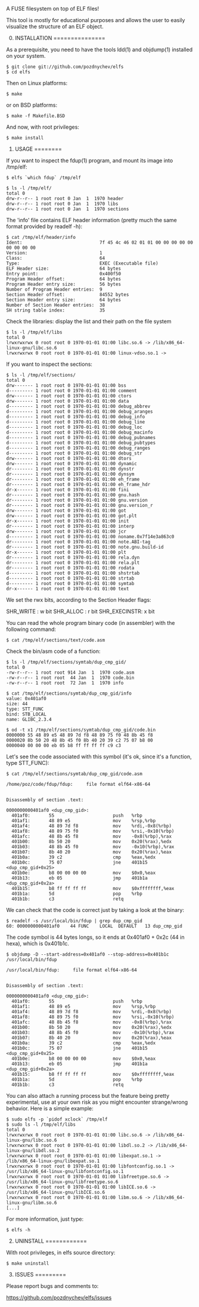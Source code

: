 A FUSE filesystem on top of ELF files!

This tool is mostly for educational purposes and allows the user to easily visualize
the structure of an ELF object.

0. INSTALLATION
===============

As a prerequisite, you need to have the tools ldd(1) and objdump(1) installed
on your system.

    $ git clone git://github.com/pozdnychev/elfs
    $ cd elfs

Then on Linux platforms:

    $ make

or on BSD platforms:

    $ make -f Makefile.BSD

And now, with root privileges:

    $ make install

1. USAGE
========

If you want to inspect the fdup(1) program, and mount its image into /tmp/elf:

    $ elfs `which fdup` /tmp/elf

    $ ls -l /tmp/elf/
    total 0
    drw-r--r-- 1 root root 0 Jan  1  1970 header
    drw-r--r-- 1 root root 0 Jan  1  1970 libs
    drw-r--r-- 1 root root 0 Jan  1  1970 sections

The 'info' file contains ELF header information (pretty much the same format provided by readelf -h):

    $ cat /tmp/elf/header/info
    Ident:                             7f 45 4c 46 02 01 01 00 00 00 00 00 00 00 00 00
    Version:                           1
    Class:                             64
    Type:                              EXEC (Executable file)
    ELF Header size:                   64 bytes
    Entry point:                       0x400f50
    Program Header offset:             64 bytes
    Program Header entry size:         56 bytes
    Number of Program Header entries:  9
    Section Header offset:             84552 bytes
    Section Header entry size:         64 bytes
    Number of Section Header entries:  38
    SH string table index:             35

Check the libraries: display the list and their path on the file system

    $ ls -l /tmp/elf/libs
    total 0
    lrwxrwxrwx 0 root root 0 1970-01-01 01:00 libc.so.6 -> /lib/x86_64-linux-gnu/libc.so.6
    lrwxrwxrwx 0 root root 0 1970-01-01 01:00 linux-vdso.so.1 ->


If you want to inspect the sections:

    $ ls -l /tmp/elf/sections/
    total 0
    drw------- 1 root root 0 1970-01-01 01:00 bss
    d--------- 1 root root 0 1970-01-01 01:00 comment
    drw------- 1 root root 0 1970-01-01 01:00 ctors
    drw------- 1 root root 0 1970-01-01 01:00 data
    d--------- 1 root root 0 1970-01-01 01:00 debug_abbrev
    d--------- 1 root root 0 1970-01-01 01:00 debug_aranges
    d--------- 1 root root 0 1970-01-01 01:00 debug_info
    d--------- 1 root root 0 1970-01-01 01:00 debug_line
    d--------- 1 root root 0 1970-01-01 01:00 debug_loc
    d--------- 1 root root 0 1970-01-01 01:00 debug_macinfo
    d--------- 1 root root 0 1970-01-01 01:00 debug_pubnames
    d--------- 1 root root 0 1970-01-01 01:00 debug_pubtypes
    d--------- 1 root root 0 1970-01-01 01:00 debug_ranges
    d--------- 1 root root 0 1970-01-01 01:00 debug_str
    drw------- 1 root root 0 1970-01-01 01:00 dtors
    drw------- 1 root root 0 1970-01-01 01:00 dynamic
    dr-------- 1 root root 0 1970-01-01 01:00 dynstr
    dr-------- 1 root root 0 1970-01-01 01:00 dynsym
    dr-------- 1 root root 0 1970-01-01 01:00 eh_frame
    dr-------- 1 root root 0 1970-01-01 01:00 eh_frame_hdr
    dr-x------ 1 root root 0 1970-01-01 01:00 fini
    dr-------- 1 root root 0 1970-01-01 01:00 gnu.hash
    dr-------- 1 root root 0 1970-01-01 01:00 gnu.version
    dr-------- 1 root root 0 1970-01-01 01:00 gnu.version_r
    drw------- 1 root root 0 1970-01-01 01:00 got
    drw------- 1 root root 0 1970-01-01 01:00 got.plt
    dr-x------ 1 root root 0 1970-01-01 01:00 init
    dr-------- 1 root root 0 1970-01-01 01:00 interp
    drw------- 1 root root 0 1970-01-01 01:00 jcr
    d--------- 1 root root 0 1970-01-01 01:00 noname.0x7f14e3a863c0
    dr-------- 1 root root 0 1970-01-01 01:00 note.ABI-tag
    dr-------- 1 root root 0 1970-01-01 01:00 note.gnu.build-id
    dr-x------ 1 root root 0 1970-01-01 01:00 plt
    dr-------- 1 root root 0 1970-01-01 01:00 rela.dyn
    dr-------- 1 root root 0 1970-01-01 01:00 rela.plt
    dr-------- 1 root root 0 1970-01-01 01:00 rodata
    d--------- 1 root root 0 1970-01-01 01:00 shstrtab
    d--------- 1 root root 0 1970-01-01 01:00 strtab
    d--------- 1 root root 0 1970-01-01 01:00 symtab
    dr-x------ 1 root root 0 1970-01-01 01:00 text


We set the rwx bits, according to the Section Header flags:

   SHR_WRITE    : w bit
   SHR_ALLOC    : r bit
   SHR_EXECINSTR: x bit


You can read the whole program binary code (in assembler) with the following command:

    $ cat /tmp/elf/sections/text/code.asm


Check the bin/asm code of a function:

    $ ls -l /tmp/elf/sections/symtab/dup_cmp_gid/
    total 0
    -rw-r--r-- 1 root root 914 Jan  1  1970 code.asm
    -rw-r--r-- 1 root root  44 Jan  1  1970 code.bin
    -rw-r--r-- 1 root root  72 Jan  1  1970 info

    $ cat /tmp/elf/sections/symtab/dup_cmp_gid/info
    value: 0x401af0
    size: 44
    type: STT_FUNC
    bind: STB_LOCAL
    name: GLIBC_2.3.4

    $ od -t x1 /tmp/elf/sections/symtab/dup_cmp_gid/code.bin
    0000000 55 48 89 e5 48 89 7d f8 48 89 75 f0 48 8b 45 f8
    0000020 8b 50 20 48 8b 45 f0 8b 40 20 39 c2 75 07 b8 00
    0000040 00 00 00 eb 05 b8 ff ff ff ff c9 c3


Let's see the code associated with this symbol (it's ok, since it's a function,
type STT_FUNC):

    $ cat /tmp/elf/sections/symtab/dup_cmp_gid/code.asm

    /home/poz/code/fdup/fdup:     file format elf64-x86-64


    Disassembly of section .text:

    0000000000401af0 <dup_cmp_gid>:
      401af0:       55                      push   %rbp
      401af1:       48 89 e5                mov    %rsp,%rbp
      401af4:       48 89 7d f8             mov    %rdi,-0x8(%rbp)
      401af8:       48 89 75 f0             mov    %rsi,-0x10(%rbp)
      401afc:       48 8b 45 f8             mov    -0x8(%rbp),%rax
      401b00:       8b 50 20                mov    0x20(%rax),%edx
      401b03:       48 8b 45 f0             mov    -0x10(%rbp),%rax
      401b07:       8b 40 20                mov    0x20(%rax),%eax
      401b0a:       39 c2                   cmp    %eax,%edx
      401b0c:       75 07                   jne    401b15 <dup_cmp_gid+0x25>
      401b0e:       b8 00 00 00 00          mov    $0x0,%eax
      401b13:       eb 05                   jmp    401b1a <dup_cmp_gid+0x2a>
      401b15:       b8 ff ff ff ff          mov    $0xffffffff,%eax
      401b1a:       5d                      pop    %rbp
      401b1b:       c3                      retq

We can check that the code is correct just by taking a look at the binary:

    $ readelf -s /usr/local/bin/fdup | grep dup_cmp_gid
    60: 0000000000401af0    44 FUNC    LOCAL  DEFAULT   13 dup_cmp_gid

The code symbol is 44 bytes longs, so it ends at 0x401af0 + 0x2c (44 in hexa), which
is 0x401b1c.


    $ objdump -D --start-address=0x401af0 --stop-address=0x401b1c /usr/local/bin/fdup

    /usr/local/bin/fdup:     file format elf64-x86-64


    Disassembly of section .text:

    0000000000401af0 <dup_cmp_gid>:
      401af0:       55                      push   %rbp
      401af1:       48 89 e5                mov    %rsp,%rbp
      401af4:       48 89 7d f8             mov    %rdi,-0x8(%rbp)
      401af8:       48 89 75 f0             mov    %rsi,-0x10(%rbp)
      401afc:       48 8b 45 f8             mov    -0x8(%rbp),%rax
      401b00:       8b 50 20                mov    0x20(%rax),%edx
      401b03:       48 8b 45 f0             mov    -0x10(%rbp),%rax
      401b07:       8b 40 20                mov    0x20(%rax),%eax
      401b0a:       39 c2                   cmp    %eax,%edx
      401b0c:       75 07                   jne    401b15 <dup_cmp_gid+0x25>
      401b0e:       b8 00 00 00 00          mov    $0x0,%eax
      401b13:       eb 05                   jmp    401b1a <dup_cmp_gid+0x2a>
      401b15:       b8 ff ff ff ff          mov    $0xffffffff,%eax
      401b1a:       5d                      pop    %rbp
      401b1b:       c3                      retq


You can also attach a running process but the feature being pretty experimental,
use at your own risk as you might encounter strange/wrong behavior.  Here is a simple example:

    $ sudo elfs -p `pidof xclock` /tmp/elf
    $ sudo ls -l /tmp/elf/libs
    total 0
    lrwxrwxrwx 0 root root 0 1970-01-01 01:00 libc.so.6 -> /lib/x86_64-linux-gnu/libc.so.6
    lrwxrwxrwx 0 root root 0 1970-01-01 01:00 libdl.so.2 -> /lib/x86_64-linux-gnu/libdl.so.2
    lrwxrwxrwx 0 root root 0 1970-01-01 01:00 libexpat.so.1 -> /lib/x86_64-linux-gnu/libexpat.so.1
    lrwxrwxrwx 0 root root 0 1970-01-01 01:00 libfontconfig.so.1 -> /usr/lib/x86_64-linux-gnu/libfontconfig.so.1
    lrwxrwxrwx 0 root root 0 1970-01-01 01:00 libfreetype.so.6 -> /usr/lib/x86_64-linux-gnu/libfreetype.so.6
    lrwxrwxrwx 0 root root 0 1970-01-01 01:00 libICE.so.6 -> /usr/lib/x86_64-linux-gnu/libICE.so.6
    lrwxrwxrwx 0 root root 0 1970-01-01 01:00 libm.so.6 -> /lib/x86_64-linux-gnu/libm.so.6
    [...]


For more information, just type:

    $ elfs -h


2. UNINSTALL
============

With root privileges, in elfs source directory:

    $ make uninstall

3. ISSUES
=========

Please report bugs and comments to:

https://github.com/pozdnychev/elfs/issues
